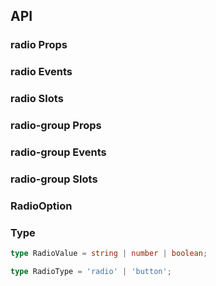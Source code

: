## API

### radio Props

<field-table :data="radioProps"/>

### radio Events

<field-table :data="radioEvents" type="emits" />

### radio Slots

<field-table :data="radioSlots"  type="slots"/>

### radio-group Props

<field-table :data="radioGroupProps" />

### radio-group Events

<field-table :data="radioGroupEvents" type="emits" />

### radio-group Slots

<field-table :data="radioGroupSlots"  type="slots"/>

### RadioOption

<field-table :data="radioOptionProps"/>

### Type

```typescript
type RadioValue = string | number | boolean;

type RadioType = 'radio' | 'button';
```

<script setup>
import { ref } from 'vue';

const radioProps = ref([
  {
    name: 'model-value (v-model)',
    desc: '绑定值',
    type: 'RadioValue',
    value: '-',
  },
  {
    name: 'default-checked',
    desc: '默认是否选中（非受控状态）',
    type: 'boolean',
    value: 'false',
  },
  {
    name: 'value',
    desc: '选项的 value',
    type: 'RadioValue',
    value: 'true',
  },
  {
    name: 'type',
    desc: '单选的类型',
    type: "RadioType",
    value: "'radio'",
  },
  {
    name: 'disabled',
    desc: '是否禁用',
    type: 'boolean',
    value: 'false',
  },
]);

const radioEvents = ref([
  {
    name: 'change',
    desc: '值改变时触发',
    type: 'value: RadioValue,\nev: Event',
    value: '-',
  },
]);

const radioSlots = ref([
  {
    name: 'radio',
    desc: '自定义单选框',
    type: 'checked: boolean,\ndisabled: boolean',
    value: '-',
  },
]);

const radioGroupProps = ref([
  {
    name: 'model-value (v-model)',
    desc: '绑定值',
    type: 'RadioValue',
    value: '-',
  },
  {
    name: 'default-value',
    desc: '默认值（非受控状态）',
    type: 'RadioValue',
    value: "''",
  },
  {
    name: 'type',
    desc: '单选框组的类型',
    type: "RadioType",
    value: "'radio'",
  },
  {
    name: 'size',
    desc: '单选框组的尺寸',
    type: "Size",
    value: '-',
    href:"/components/button"
  },
  {
    name: 'options',
    desc: '选项',
    type: 'RadioOption[]',
    value: '-',
  },
  {
    name: 'direction',
    desc: '单选框组的方向',
    type: "Direction",
    value: "'horizontal'",
    href:"/components/divider"
  },
  {
    name: 'disabled',
    desc: '是否禁用',
    type: 'boolean',
    value: 'false',
  },
]);

const radioGroupEvents = ref([
  {
    name: 'change',
    desc: '值改变时触发',
    type: 'value: RadioValue',
    value: '-',
  },
]);

const radioGroupSlots = ref([
  {
    name: 'radio',
    desc: '自定义单选框',
    type: 'checked: boolean,\ndisabled: boolean',
    value: '-',
  },
  {
    name: 'label',
    desc: 'radio 文案内容',
    type: 'data: RadioOption',
    value: '-',
  },
]);

const radioOptionProps = ref([
  {
    name: 'label',
    desc: '文案',
    type: 'RenderContent',
    value: '-',
  },
  {
    name: 'value',
    desc: '选项的 value',
    type: 'string | number',
    value: '-',
  },
  {
    name: 'disabled',
    desc: '是否禁用',
    type: 'boolean',
    value: 'false',
  },
]);
</script>
